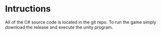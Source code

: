 # Intructions
All of the C# source code is located in the git repo. To run the game simply download the release and execute the unity program.

